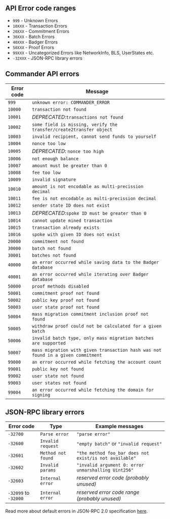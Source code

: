 ## API Error code ranges

- `999` - Unknown Errors
- `10XXX` - Transaction Errors
- `20XXX` - Commitment Errors
- `30XXX` - Batch Errors
- `40XXX` - Badger Errors
- `50XXX` - Proof Errors
- `99XXX` - Uncategorized Errors like NetworkInfo, BLS, UserStates etc.
- `-32XXX` - JSON-RPC library errors

## Commander API errors

| Error code | Message                                                                                                |
|------------|--------------------------------------------------------------------------------------------------------|
| `999`      | `unknown error: COMMANDER_ERROR`                                                                       |
| `10000`    | `transaction not found`                                                                                |
| `10001`    | _DEPRECATED_:`transactions not found`                                                                  |
| `10002`    | `some field is missing, verify the transfer/create2transfer object`                                    |
| `10003`    | `invalid recipient, cannot send funds to yourself`                                                     |
| `10004`    | `nonce too low`                                                                                        |
| `10005`    | _DEPRECATED_: `nonce too high`                                                                         |
| `10006`    | `not enough balance`                                                                                   |
| `10007`    | `amount must be greater than 0`                                                                        |
| `10008`    | `fee too low`                                                                                          |
| `10009`    | `invalid signature`                                                                                    |
| `10010`    | `amount is not encodable as multi-precission decimal`                                                  |
| `10011`    | `fee is not encodable as multi-precission decimal`                                                     |
| `10012`    | `sender state ID does not exist`                                                                       |
| `10013`    | _DEPRECATED_:`spoke ID must be greater than 0`                                                         |
| `10014`    | `cannot update mined transaction`                                                                      |
| `10015`    | `transaction already exists`                                                                           |
| `10016`    | `spoke with given ID does not exist`                                                                   |
| `20000`    | `commitment not found`                                                                                 |
| `30000`    | `batch not found`                                                                                      |
| `30001`    | `batches not found`                                                                                    |
| `40000`    | `an error occurred while saving data to the Badger database`                                           |
| `40001`    | `an error occurred while iterating over Badger database`                                               |
| `50000`    | `proof methods disabled`                                                                               |
| `50001`    | `commitment proof not found`                                                                           |
| `50002`    | `public key proof not found`                                                                           |
| `50003`    | `user state proof not found`                                                                           |
| `50004`    | `mass migration commitment inclusion proof not found`                                                  |
| `50005`    | `withdraw proof could not be calculated for a given batch`                                             |
| `50006`    | `invalid batch type, only mass migration batches are supported`                                        |
| `50007`    | `mass migration with given transaction hash was not found in a given commitment`                       |
| `99000`    | `an error occurred while fetching the account count`                                                   |
| `99001`    | `public key not found`                                                                                 |
| `99002`    | `user state not found`                                                                                 |
| `99003`    | `user states not found`                                                                                |
| `99004`    | `an error occurred while fetching the domain for signing`                                              |

## JSON-RPC library errors

| Error code           | Type               | Example messages                                       |
|----------------------|--------------------|--------------------------------------------------------|
| `-32700`             | `Parse error`      | `"parse error"`                                        |
| `-32600`             | `Invalid request`  | `"empty batch"` or `"invalid request"`                 |
| `-32601`             | `Method not found` | `"the method foo_bar does not exist/is not available"` |
| `-32602`             | `Invalid params`   | `"invalid argument 0: error unmarshalling Uint256"`    |
| `-32603`             | `Internal error`   | *reserved error code (probably unused)*                |
| `-32099` to `-32000` | `Internal error`   | *reserved error code range (probably unused)*          |

Read more about default errors in JSON-RPC 2.0 specification [here](https://www.jsonrpc.org/specification).

